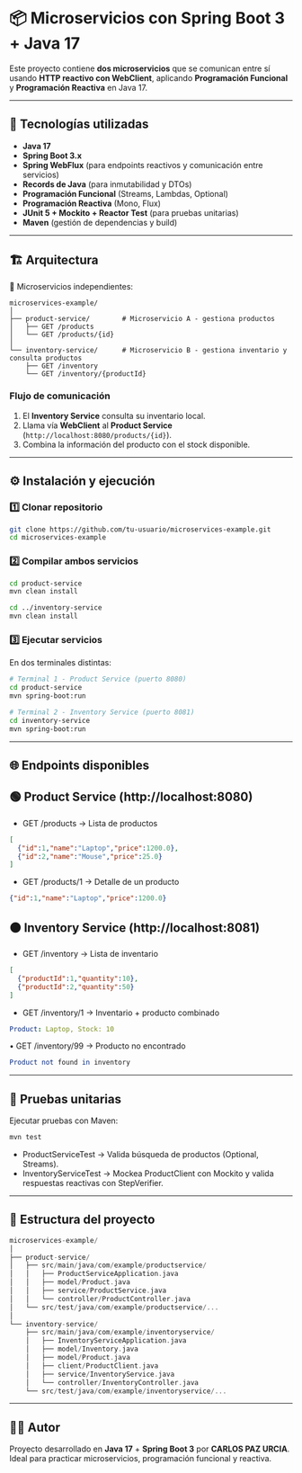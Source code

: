 # 📦 Microservicios con Spring Boot 3 + Java 17

Este proyecto contiene **dos microservicios** que se comunican entre sí usando **HTTP reactivo con WebClient**, aplicando **Programación Funcional** y **Programación Reactiva** en Java 17.

---

## 🚀 Tecnologías utilizadas

- **Java 17**  
- **Spring Boot 3.x**  
- **Spring WebFlux** (para endpoints reactivos y comunicación entre servicios)  
- **Records de Java** (para inmutabilidad y DTOs)  
- **Programación Funcional** (Streams, Lambdas, Optional)  
- **Programación Reactiva** (Mono, Flux)  
- **JUnit 5 + Mockito + Reactor Test** (para pruebas unitarias)  
- **Maven** (gestión de dependencias y build)  

---

## 🏗️ Arquitectura

📌 Microservicios independientes:
        
```
microservices-example/
│
├── product-service/        # Microservicio A - gestiona productos
│   ├── GET /products
│   └── GET /products/{id}
│
└── inventory-service/      # Microservicio B - gestiona inventario y consulta productos
    ├── GET /inventory
    └── GET /inventory/{productId}
```

### Flujo de comunicación
1. El **Inventory Service** consulta su inventario local.  
2. Llama vía **WebClient** al **Product Service** (`http://localhost:8080/products/{id}`).  
3. Combina la información del producto con el stock disponible.  

---

## ⚙️ Instalación y ejecución

### 1️⃣ Clonar repositorio
```bash
git clone https://github.com/tu-usuario/microservices-example.git
cd microservices-example
```

### 2️⃣ Compilar ambos servicios
```bash
cd product-service
mvn clean install

cd ../inventory-service
mvn clean install
```

### 3️⃣ Ejecutar servicios

En dos terminales distintas:
```bash
# Terminal 1 - Product Service (puerto 8080)
cd product-service
mvn spring-boot:run

# Terminal 2 - Inventory Service (puerto 8081)
cd inventory-service
mvn spring-boot:run
```

---

## 🌐 Endpoints disponibles
## 🟢 Product Service (http://localhost:8080)

- GET /products → Lista de productos
```json
[
  {"id":1,"name":"Laptop","price":1200.0},
  {"id":2,"name":"Mouse","price":25.0}
]
```

- GET /products/1 → Detalle de un producto
```json
{"id":1,"name":"Laptop","price":1200.0}
```

## 🟠 Inventory Service (http://localhost:8081)

- GET /inventory → Lista de inventario
```json
[
  {"productId":1,"quantity":10},
  {"productId":2,"quantity":50}
]
```

- GET /inventory/1 → Inventario + producto combinado
```yaml
Product: Laptop, Stock: 10
```

• GET /inventory/99 → Producto no encontrado
```mathematica
Product not found in inventory
```

---


## 🧪 Pruebas unitarias

Ejecutar pruebas con Maven:
```bash
mvn test
```

- ProductServiceTest → Valida búsqueda de productos (Optional, Streams).<br>
- InventoryServiceTest → Mockea ProductClient con Mockito y valida respuestas reactivas con StepVerifier.

---

## 📂 Estructura del proyecto

```swift
microservices-example/
│
├── product-service/
│   ├── src/main/java/com/example/productservice/
│   │   ├── ProductServiceApplication.java
│   │   ├── model/Product.java
│   │   ├── service/ProductService.java
│   │   └── controller/ProductController.java
│   └── src/test/java/com/example/productservice/...
│
└── inventory-service/
    ├── src/main/java/com/example/inventoryservice/
    │   ├── InventoryServiceApplication.java
    │   ├── model/Inventory.java
    │   ├── model/Product.java
    │   ├── client/ProductClient.java
    │   ├── service/InventoryService.java
    │   └── controller/InventoryController.java
    └── src/test/java/com/example/inventoryservice/...
```

---

## 👨‍💻 Autor

Proyecto desarrollado en **Java 17** + **Spring Boot 3** por **CARLOS PAZ URCIA**.<br>
Ideal para practicar microservicios, programación funcional y reactiva.
